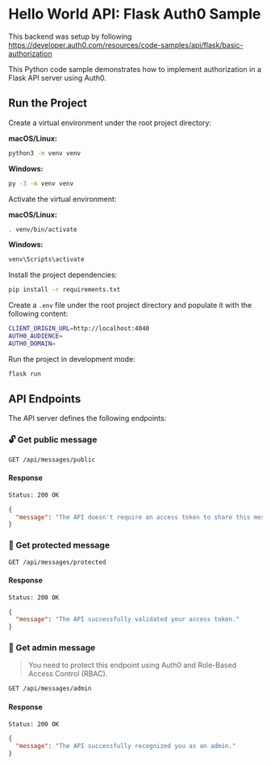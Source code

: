 # Hello World API: Flask Auth0 Sample
This backend was setup by following https://developer.auth0.com/resources/code-samples/api/flask/basic-authorization

This Python code sample demonstrates how to implement authorization in a Flask API server using Auth0.

## Run the Project

Create a virtual environment under the root project directory:

**macOS/Linux:**

```bash
python3 -m venv venv
```

**Windows:**

```bash
py -3 -m venv venv
```

Activate the virtual environment:

**macOS/Linux:**

```bash
. venv/bin/activate
```

**Windows:**

```bash
venv\Scripts\activate
```

Install the project dependencies:

```bash
pip install -r requirements.txt
```

Create a `.env` file under the root project directory and populate it with the following content:

```bash
CLIENT_ORIGIN_URL=http://localhost:4040
AUTH0_AUDIENCE=
AUTH0_DOMAIN=
```

Run the project in development mode:

```bash
flask run
```

## API Endpoints

The API server defines the following endpoints:

### 🔓 Get public message

```bash
GET /api/messages/public
```

#### Response

```bash
Status: 200 OK
```

```json
{
  "message": "The API doesn't require an access token to share this message."
}
```

### 🔐 Get protected message

```bash
GET /api/messages/protected
```

#### Response

```bash
Status: 200 OK
```

```json
{
  "message": "The API successfully validated your access token."
}
```

### 🔐 Get admin message

> You need to protect this endpoint using Auth0 and Role-Based Access Control (RBAC).

```bash
GET /api/messages/admin
```

#### Response

```bash
Status: 200 OK
```

```json
{
  "message": "The API successfully recognized you as an admin."
}
```
